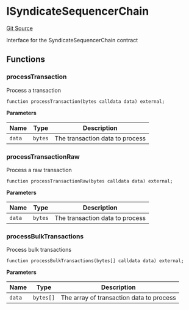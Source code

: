 # ISyndicateSequencerChain
[Git Source](https://github.com/SyndicateProtocol/metabased-rollup/blob/63941b4c3f2f1cd214f76245ed2d624869358aba/src/interfaces/ISyndicateSequencerChain.sol)

Interface for the SyndicateSequencerChain contract


## Functions
### processTransaction

Process a transaction


```solidity
function processTransaction(bytes calldata data) external;
```
**Parameters**

|Name|Type|Description|
|----|----|-----------|
|`data`|`bytes`|The transaction data to process|


### processTransactionRaw

Process a raw transaction


```solidity
function processTransactionRaw(bytes calldata data) external;
```
**Parameters**

|Name|Type|Description|
|----|----|-----------|
|`data`|`bytes`|The transaction data to process|


### processBulkTransactions

Process bulk transactions


```solidity
function processBulkTransactions(bytes[] calldata data) external;
```
**Parameters**

|Name|Type|Description|
|----|----|-----------|
|`data`|`bytes[]`|The array of transaction data to process|



